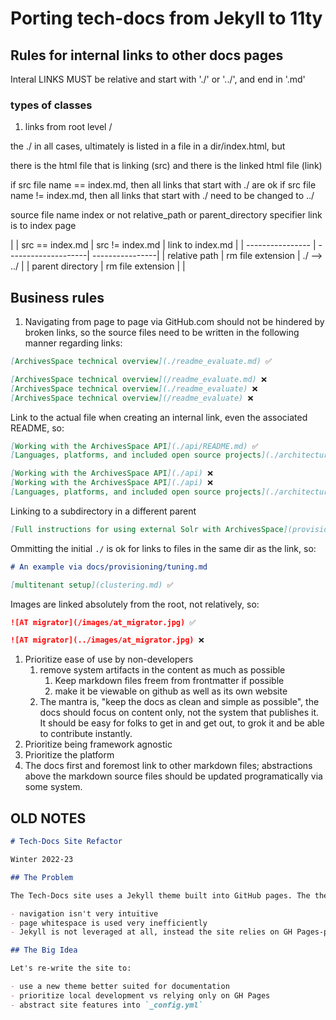 # Porting tech-docs from Jekyll to 11ty

## Rules for internal links to other docs pages

Interal LINKS MUST be relative and start with './' or '../', and end in '.md'

### types of classes

1. links from root level /

the ./ in all cases, ultimately is listed in a file in a dir/index.html, but

there is the html file that is linking (src) and there is the linked html file (link)

if src file name == index.md, then all links that start with ./ are ok
if src file name != index.md, then all links that start with ./ need to be changed to ../

source file name index or not
relative_path or parent_directory specifier
link is to index page

|                  | src == index.md     | src != index.md | link to index.md |
| ---------------- | --------------------| ----------------|
| relative path    | rm file extension |  ./ --> ../     |
| parent directory |  rm file extension       |              |

## Business rules

1. Navigating from page to page via GitHub.com should not be hindered by broken links, so the source files need to be written in the following manner regarding links:

```md
[ArchivesSpace technical overview](./readme_evaluate.md) ✅

[ArchivesSpace technical overview](/readme_evaluate.md) ❌
[ArchivesSpace technical overview](./readme_evaluate) ❌
[ArchivesSpace technical overview](/readme_evaluate) ❌
```

Link to the actual file when creating an internal link, even the associated README, so:

```md
[Working with the ArchivesSpace API](./api/README.md) ✅
[Languages, platforms, and included open source projects](./architecture/languages.md)

[Working with the ArchivesSpace API](./api) ❌
[Working with the ArchivesSpace API](./api) ❌
[Languages, platforms, and included open source projects](./architecture/languages.html)
```

Linking to a subdirectory in a different parent

```md
[Full instructions for using external Solr with ArchivesSpace](provisioning/solr.md) ❌
```

Ommitting the initial `./` is ok for links to files in the same dir as the link, so:

```md
# An example via docs/provisioning/tuning.md

[multitenant setup](clustering.md) ✅
```

Images are linked absolutely from the root, not relatively, so:

```md
![AT migrator](/images/at_migrator.jpg) ✅

![AT migrator](../images/at_migrator.jpg) ❌
```

1. Prioritize ease of use by non-developers
   1. remove system artifacts in the content as much as possible
      1. Keep markdown files freem from frontmatter if possible
      2. make it be viewable on github as well as its own website
   2. The mantra is, "keep the docs as clean and simple as possible", the docs should focus on content only, not the system that publishes it. It should be easy for folks to get in and get out, to grok it and be able to contribute instantly.
2. Prioritize being framework agnostic
3. Prioritize the platform
4. The docs first and foremost link to other markdown files; abstractions above the markdown source files should be updated programatically via some system.

## OLD NOTES

```md
# Tech-Docs Site Refactor

Winter 2022-23

## The Problem

The Tech-Docs site uses a Jekyll theme built into GitHub pages. The theme is outdated and inefficient for a modern day documentation site:

- navigation isn't very intuitive
- page whitespace is used very inefficiently
- Jekyll is not leveraged at all, instead the site relies on GH Pages-provided Jekyll theme and builds; this means navigation and other site-authoring features are handled manually instead of leaning into Jekyll's feature set -- this causes unnecessary duplication and errors/inconsistencies

## The Big Idea

Let's re-write the site to:

- use a new theme better suited for documentation
- prioritize local development vs relying only on GH Pages
- abstract site features into `_config.yml`
```

